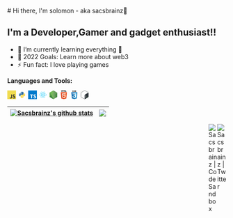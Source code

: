 <br />
# Hi there, I'm solomon - aka sacsbrainz👋 

## I'm a Developer,Gamer and gadget enthusiast!!

- 🌱 I’m currently learning everything 🤣
- 🥅 2022 Goals: Learn more about web3
- ⚡ Fun fact: I love playing games

**Languages and Tools:**  

<code><img height="20" src="https://raw.githubusercontent.com/github/explore/80688e429a7d4ef2fca1e82350fe8e3517d3494d/topics/javascript/javascript.png"></code>
<code><img height="20" src="https://raw.githubusercontent.com/github/explore/80688e429a7d4ef2fca1e82350fe8e3517d3494d/topics/python/python.png"></code>
<code><img height="20" src="https://raw.githubusercontent.com/github/explore/80688e429a7d4ef2fca1e82350fe8e3517d3494d/topics/typescript/typescript.png"></code>
<code><img height="20" src="https://raw.githubusercontent.com/github/explore/80688e429a7d4ef2fca1e82350fe8e3517d3494d/topics/react/react.png"></code>
<code><img height="20" src="https://raw.githubusercontent.com/github/explore/80688e429a7d4ef2fca1e82350fe8e3517d3494d/topics/nodejs/nodejs.png"></code>
<code><img height="20" src="https://raw.githubusercontent.com/github/explore/80688e429a7d4ef2fca1e82350fe8e3517d3494d/topics/html/html.png"></code>
<code><img height="20" src="https://raw.githubusercontent.com/github/explore/80688e429a7d4ef2fca1e82350fe8e3517d3494d/topics/css/css.png"></code>
<code><img height="20" src="/assets/shell.jpg"></code>

| <a href="https://github.com/sacsbrainz/github-readme-stats"><img align="center" src="https://github-readme-stats.vercel.app/api?username=sacsbrainz&show_icons=true&include_all_commits=true&theme=buefy&hide_border=true" alt="Sacsbrainz's github stats" /></a> | <a href="https://github.com/sacsbrainz/github-readme-stats"><img align="center" src="https://github-readme-stats.vercel.app/api/top-langs/?username=sacsbrainz&layout=compact&theme=buefy&hide_border=true" /></a> |
| ------------- | ------------- |

<a href="https://twitter.com/ogabossj">
  <img align="right" alt="Sacsbrainz | Twitter" width="21px" src="https://raw.githubusercontent.com/sacsbrainz/sacsbrainz/master/assets/twitter.svg" />
</a>
<a href="https://codesandbox.io/u/sacsbrainz">
  <img align="right" alt="Sacsbrainz | CodeSandbox" width="20px" src="https://raw.githubusercontent.com/sacsbrainz/sacsbrainz/master/assets/codesandbox.svg" />
</a>
